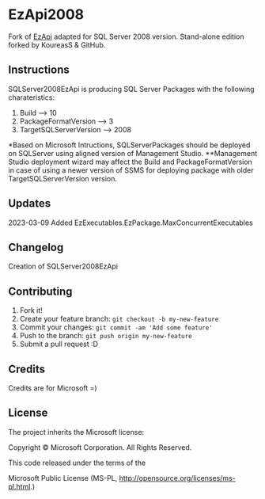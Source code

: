 # EzApi2008

Fork of [EzApi](http://sqlsrvintegrationsrv.codeplex.com/releases/view/21238) adapted for SQL Server 2008 version. Stand-alone edition forked by KoureasS & GitHub.

## Instructions
SQLServer2008EzApi is producing SQL Server Packages with the following charateristics:
1. Build --> 10
2. PackageFormatVersion --> 3
3. TargetSQLServerVersion --> 2008

*Based on Microsoft Intructions, SQLServerPackages should be deployed on SQLServer using aligned version of Management Studio.
**Management Studio deployment wizard may affect the Build and PackageFormatVersion in case of using a newer version of SSMS for deploying package with older TargetSQLServerVersion version.

## Updates
2023-03-09 Added EzExecutables.EzPackage.MaxConcurrentExecutables

## Changelog
Creation of SQLServer2008EzApi

## Contributing

1. Fork it!
2. Create your feature branch: `git checkout -b my-new-feature`
3. Commit your changes: `git commit -am 'Add some feature'`
4. Push to the branch: `git push origin my-new-feature`
5. Submit a pull request :D

## Credits

Credits are for Microsoft =)

## License

The project inherits the Microsoft license: 

Copyright © Microsoft Corporation.  All Rights Reserved.

This code released under the terms of the 

Microsoft Public License (MS-PL, http://opensource.org/licenses/ms-pl.html.)
